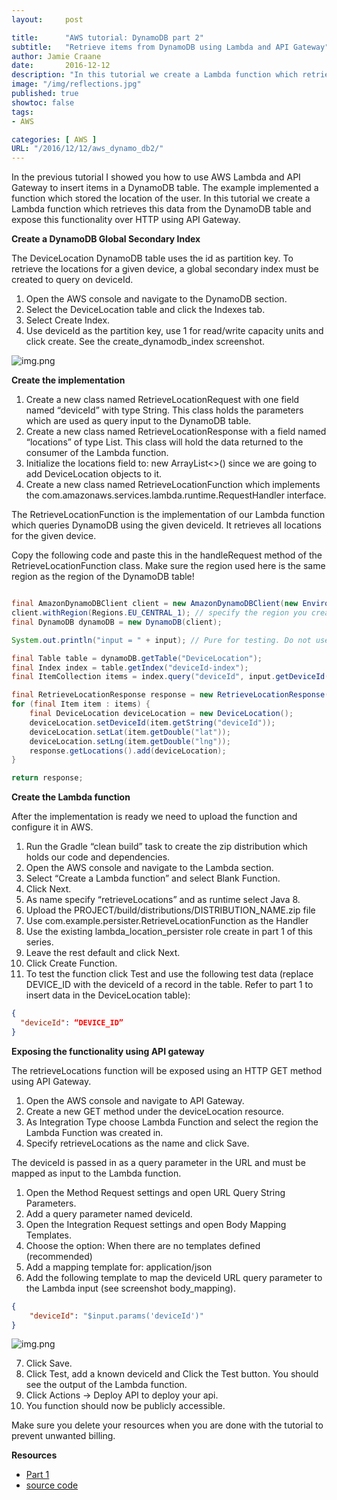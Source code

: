 ```yaml
---
layout:     post

title:      "AWS tutorial: DynamoDB part 2"
subtitle:   "Retrieve items from DynamoDB using Lambda and API Gateway"
author: Jamie Craane
date:       2016-12-12
description: "In this tutorial we create a Lambda function which retrieves this data from the DynamoDB table and expose this functionality over HTTP using API Gateway."
image: "/img/reflections.jpg"
published: true
showtoc: false
tags:
- AWS

categories: [ AWS ]
URL: "/2016/12/12/aws_dynamo_db2/"
---
```

In the previous tutorial I showed you how to use AWS Lambda and API Gateway to insert items in a DynamoDB table. The example implemented a function which stored the location of the user. In this tutorial we create a Lambda function which retrieves this data from the DynamoDB table and expose this functionality over HTTP using API Gateway.

**Create a DynamoDB Global Secondary Index**

The DeviceLocation DynamoDB table uses the id as partition key. To retrieve the locations for a given device, a global secondary index must be created to query on deviceId.

1. Open the AWS console and navigate to the DynamoDB section.
2. Select the DeviceLocation table and click the Indexes tab.
3. Select Create Index.
4. Use deviceId as the partition key, use 1 for read/write capacity units and click create. See the create_dynamodb_index screenshot.

![img.png](/img/posts/dynamodb-create-index.png)

**Create the implementation**

1. Create a new class named RetrieveLocationRequest with one field named “deviceId” with type String. This class holds the parameters which are used as query input to the  DynamoDB table.
2. Create a new class named RetrieveLocationResponse with a field named “locations” of type List. This class will hold the data returned to the consumer of the Lambda function.
3. Initialize the locations field to: new ArrayList<>() since we are going to add DeviceLocation objects to it.
4. Create a new class named RetrieveLocationFunction which implements the com.amazonaws.services.lambda.runtime.RequestHandler interface.

The RetrieveLocationFunction is the implementation of our Lambda function which queries DynamoDB using the given deviceId. It retrieves all locations for the given device.

Copy the following code and paste this in the handleRequest method of the RetrieveLocationFunction class. Make sure the region used here is the same region as the region of the DynamoDB table!

```java

final AmazonDynamoDBClient client = new AmazonDynamoDBClient(new EnvironmentVariableCredentialsProvider());
client.withRegion(Regions.EU_CENTRAL_1); // specify the region you created the table in.
final DynamoDB dynamoDB = new DynamoDB(client);

System.out.println("input = " + input); // Pure for testing. Do not use System.out in production code

final Table table = dynamoDB.getTable("DeviceLocation");
final Index index = table.getIndex("deviceId-index");
final ItemCollection items = index.query("deviceId", input.getDeviceId());

final RetrieveLocationResponse response = new RetrieveLocationResponse();
for (final Item item : items) {
    final DeviceLocation deviceLocation = new DeviceLocation();
    deviceLocation.setDeviceId(item.getString("deviceId"));
    deviceLocation.setLat(item.getDouble("lat"));
    deviceLocation.setLng(item.getDouble("lng"));
    response.getLocations().add(deviceLocation);
}

return response;
```

**Create the Lambda function**

After the implementation is ready we need to upload the function and configure it in AWS.

1. Run the Gradle “clean build” task to create the zip distribution which holds our code and dependencies.
2. Open the AWS console and navigate to the Lambda section.
3. Select “Create a Lambda function” and select Blank Function.
4. Click Next.
5. As name specify “retrieveLocations” and as runtime select Java 8.
6. Upload the PROJECT/build/distributions/DISTRIBUTION_NAME.zip file
7. Use com.example.persister.RetrieveLocationFunction as the Handler
8. Use the existing lambda_location_persister role create in part 1 of this series.
9. Leave the rest default and click Next.
9. Click Create Function.
10. To test the function click Test and use the following test data (replace DEVICE_ID with the deviceId of a record in the table. Refer to part 1 to insert data in the DeviceLocation table):

```json
{
  "deviceId": “DEVICE_ID”
}
```

**Exposing the functionality using API gateway**

The retrieveLocations function will be exposed using an HTTP GET method using API Gateway.

1. Open the AWS console and navigate to API Gateway.
2. Create a new GET method under the deviceLocation resource.
3. As Integration Type choose Lambda Function and select the region the Lambda Function was created in.
4. Specify retrieveLocations as the name and click Save.

The deviceId is passed in as a query parameter in the URL and must be mapped as input to the Lambda function.

1. Open the Method Request settings and open URL Query String Parameters.
2. Add a query parameter named deviceId.
3. Open the Integration Request settings and open Body Mapping Templates.
4. Choose the option: When there are no templates defined (recommended)
5. Add a mapping template for: application/json
6. Add the following template to map the deviceId URL query parameter to the Lambda input (see screenshot body_mapping).

```json
{
    "deviceId": "$input.params('deviceId')"
}
```
![img.png](/img/posts/dynamodb-body-mapping.png)

7. Click Save.
8. Click Test, add a known deviceId and Click the Test button. You should see the output of the Lambda function.
9. Click Actions -> Deploy API to deploy your api.
10. You function should now be publicly accessible.

Make sure you delete your resources when you are done with the tutorial to prevent unwanted billing.

**Resources**

- [Part 1](/2016/12/02/aws_dynamo_db1/)
- [source code](https://github.com/jcraane/LambdaDynamoDBApiGateway)
